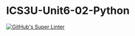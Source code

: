 # ICS3U-Unit6-02-Python

[![GitHub's Super Linter](https://github.com/mohammedal-ess/ICS3U-Unit6-02-Python/workflows/GitHub's%20Super%20Linter/badge.svg)](https://github.com/mohammedal-ess/ICS3U-Unit6-02-Python/actions)
